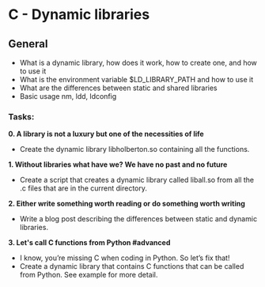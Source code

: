 # C - Dynamic libraries

## General

- What is a dynamic library, how does it work, how to create one, and how to use it
- What is the environment variable $LD_LIBRARY_PATH and how to use it
- What are the differences between static and shared libraries
- Basic usage nm, ldd, ldconfig

### Tasks:

**0. A library is not a luxury but one of the necessities of life**
- Create the dynamic library libholberton.so containing all the functions.

**1. Without libraries what have we? We have no past and no future**
- Create a script that creates a dynamic library called liball.so from all the .c files that are in the current directory.

**2. Either write something worth reading or do something worth writing**
- Write a blog post describing the differences between static and dynamic libraries.

**3. Let's call C functions from Python #advanced**
- I know, you’re missing C when coding in Python. So let’s fix that!
- Create a dynamic library that contains C functions that can be called from Python. See example for more detail.